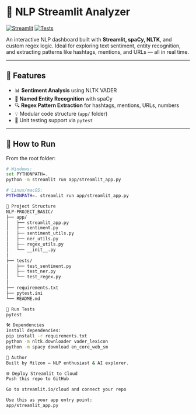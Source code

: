 # 🧠 NLP Streamlit Analyzer

[![Streamlit](https://static.streamlit.io/badges/streamlit_badge_black_white.svg)](https://share.streamlit.io)
[![Tests](https://github.com/YOUR_USERNAME/YOUR_REPO_NAME/actions/workflows/python-app.yml/badge.svg)](https://github.com/YOUR_USERNAME/YOUR_REPO_NAME/actions)

An interactive NLP dashboard built with **Streamlit, spaCy, NLTK**, and custom regex logic. Ideal for exploring text sentiment, entity recognition, and extracting patterns like hashtags, mentions, and URLs — all in real time.

---

## 🚀 Features

- 📊 **Sentiment Analysis** using NLTK VADER
- 🧠 **Named Entity Recognition** with spaCy
- 🔍 **Regex Pattern Extraction** for hashtags, mentions, URLs, numbers
- 💡 Modular code structure (`app/` folder)
- 🧪 Unit testing support via `pytest`

---

## 🧰 How to Run

From the root folder:

```bash
# Windows:
set PYTHONPATH=.
python -m streamlit run app/streamlit_app.py

# Linux/macOS:
PYTHONPATH=. streamlit run app/streamlit_app.py

📂 Project Structure
NLP-PROJECT_BASIC/
├── app/
│   ├── streamlit_app.py
│   ├── sentiment.py
│   ├── sentiment_utils.py
│   ├── ner_utils.py
│   ├── regex_utils.py
│   └── __init__.py
│
├── tests/
│   ├── test_sentiment.py
│   ├── test_ner.py
│   └── test_regex.py
│
├── requirements.txt
├── pytest.ini
└── README.md

🧪 Run Tests
pytest

🛠 Dependencies
Install dependencies:
pip install -r requirements.txt
python -m nltk.downloader vader_lexicon
python -m spacy download en_core_web_sm

👤 Author
Built by Milzon — NLP enthusiast & AI explorer.

🌐 Deploy Streamlit to Cloud
Push this repo to GitHub

Go to streamlit.io/cloud and connect your repo

Use this as your app entry point:
app/streamlit_app.py
